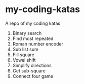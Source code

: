 # my-coding-katas
A repo of my coding katas

1. Binary search
2. Find most repeated
3. Roman number encoder
4. Sub list sum
5. Fill square
6. Vowel shift
7. Simplify directions
8. Get sub-square
9. Connect four game